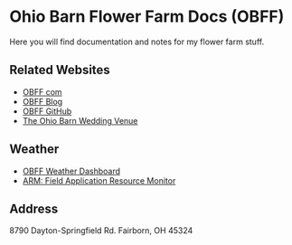 # Ohio Barn Flower Farm Docs (OBFF)

Here you will find documentation and notes for my flower farm stuff.

## Related Websites

* [OBFF com](https://ohiobarnflowerfarm.com)
* [OBFF Blog](https://ohiobarnflowerfarm.blogspot.com)
* [OBFF GitHub](https://github.com/ohiobarn/flowerfarm)
* [The Ohio Barn Wedding Venue ](https://www.theohiobarn.com)

## Weather

* [OBFF Weather Dashboard](https://dashboard.ambientweather.net/devices/public/33d9827491fc0d43acf09325c70bd2bb)
* [ARM: Field Application Resource Monitor](https://farm.bpcrc.osu.edu/dashboard)

## Address

8790 Dayton-Springfield Rd.
Fairborn, OH 45324

